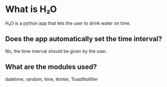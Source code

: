 # What is H₂O

H₂O is a python app that lets the user to drink water on time.

## Does the app automatically set the time interval?

No, the time interval should be given by the user.

## What are the modules used?

datetime, random, time, tkinter, ToastNotifier
